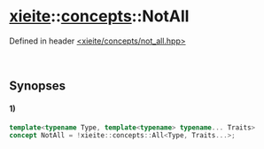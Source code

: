 # [xieite](../../xieite.md)\:\:[concepts](../../concepts.md)\:\:NotAll
Defined in header [<xieite/concepts/not_all.hpp>](../../../include/xieite/concepts/not_all.hpp)

&nbsp;

## Synopses
#### 1)
```cpp
template<typename Type, template<typename> typename... Traits>
concept NotAll = !xieite::concepts::All<Type, Traits...>;
```

